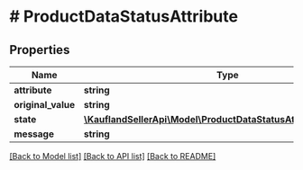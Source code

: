 # # ProductDataStatusAttribute

## Properties

Name | Type | Description | Notes
------------ | ------------- | ------------- | -------------
**attribute** | **string** |  |
**original_value** | **string** |  |
**state** | [**\KauflandSellerApi\Model\ProductDataStatusAttributeValueState**](ProductDataStatusAttributeValueState.md) |  |
**message** | **string** |  |

[[Back to Model list]](../../README.md#models) [[Back to API list]](../../README.md#endpoints) [[Back to README]](../../README.md)
